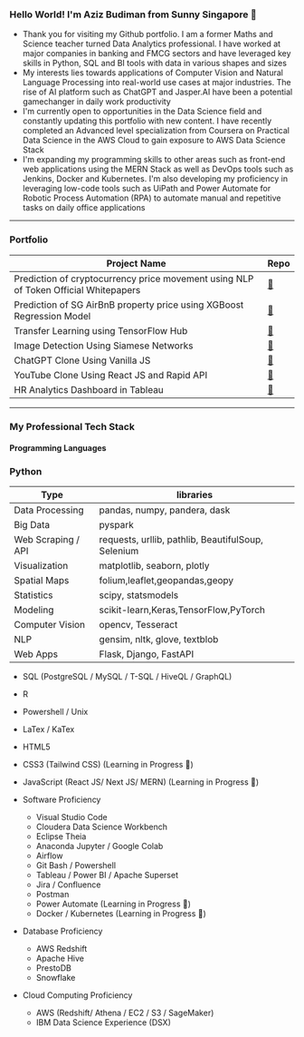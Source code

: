 ### Hello World! I'm Aziz Budiman from Sunny Singapore 👋

* Thank you for visiting my Github portfolio. I am a former Maths and Science teacher turned Data Analytics professional. I have worked at major companies in banking and FMCG sectors and have leveraged key skills in Python, SQL and BI tools with data in various shapes and sizes
* My interests lies towards applications of Computer Vision and Natural Language Processing into real-world use cases at major industries. The rise of AI platform such as ChatGPT and Jasper.AI have been a potential gamechanger in daily work productivity
* I'm currently open to opportunities in the Data Science field and constantly updating this portfolio with new content. I have recently completed an Advanced level specialization from Coursera on Practical Data Science in the AWS Cloud to gain exposure to AWS Data Science Stack
* I'm expanding my programming skills to other areas such as front-end web applications using the MERN Stack as well as DevOps tools such as Jenkins, Docker and Kubernetes. I'm also developing my proficiency in leveraging low-code tools such as UiPath and Power Automate for Robotic Process Automation (RPA) to automate manual and repetitive tasks on daily office applications

---
### Portfolio

| Project Name | Repo |
| ------ | ---- |
| Prediction of cryptocurrency price movement using NLP of Token Official Whitepapers | [🔗](https://github.com/athkpro/ProjectWhitePaper) |
| Prediction of SG AirBnB property price using XGBoost Regression Model | [🔗](https://github.com/aziz0519/airbnbpropertypricing) |
| Transfer Learning using TensorFlow Hub | [🔗](https://github.com/aziz0519/Transfer-Learning-NLP-TensorFlow-Hub) |
| Image Detection Using Siamese Networks | [🔗](https://github.com/aziz0519/Deep-Learning-with-PyTorch-Siamese-Networks) |
| ChatGPT Clone Using Vanilla JS | [🔗](https://github.com/aziz0519/Codex-Chatbot-Project) |
| YouTube Clone Using React JS and Rapid API | [🔗](https://github.com/aziz0519/YouTube-Clone-Project-ReactJS) |
| HR Analytics Dashboard in Tableau | [🔗](https://public.tableau.com/app/profile/azizbk1919/viz/HRDashboard2_15933573880420/Overview) |



---
### My Professional Tech Stack

#### Programming Languages
 ### Python
 | Type | libraries |
 | --- | --- |
 | Data Processing | pandas, numpy, pandera, dask |
 | Big Data | pyspark |
 | Web Scraping / API | requests, urllib, pathlib, BeautifulSoup, Selenium |
 | Visualization | matplotlib, seaborn, plotly |
 | Spatial Maps | folium,leaflet,geopandas,geopy |
 | Statistics | scipy, statsmodels |
 | Modeling | scikit-learn,Keras,TensorFlow,PyTorch |
 | Computer Vision | opencv, Tesseract |
 | NLP | gensim, nltk, glove, textblob |
 | Web Apps | Flask, Django, FastAPI |
 
  * SQL (PostgreSQL / MySQL / T-SQL / HiveQL / GraphQL)
  * R
  * Powershell / Unix
  * LaTex / KaTex
  * HTML5
  * CSS3 (Tailwind CSS) (Learning in Progress 💪)
  * JavaScript (React JS/ Next JS/ MERN) (Learning in Progress 💪)
  

* Software Proficiency
  * Visual Studio Code
  * Cloudera Data Science Workbench
  * Eclipse Theia
  * Anaconda Jupyter / Google Colab
  * Airflow 
  * Git Bash / Powershell
  * Tableau / Power BI / Apache Superset
  * Jira / Confluence 
  * Postman
  * Power Automate (Learning in Progress 💪)
  * Docker / Kubernetes (Learning in Progress 💪)

* Database Proficiency
  * AWS Redshift
  * Apache Hive
  * PrestoDB
  * Snowflake

* Cloud Computing Proficiency
  * AWS (Redshift/ Athena / EC2 / S3 / SageMaker)
  * IBM Data Science Experience (DSX)
